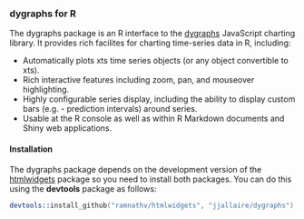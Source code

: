 ### dygraphs for R

The dygraphs package is an R interface to the [dygraphs](http://dygraphs.com) JavaScript charting library. It provides rich facilites for charting time-series data in R, including:

- Automatically plots xts time series objects (or any object convertible to xts).
- Rich interactive features including zoom, pan, and mouseover highlighting.
- Highly configurable series display, including the ability to display custom bars (e.g. - prediction intervals) around series.
- Usable at the R console as well as within R Markdown documents and Shiny web applications.

#### Installation

The dygraphs package depends on the development version of the [htmlwidgets](https://github.com/ramnathv/htmlwidgets) package so you need to install both packages. You can do this using the **devtools** package as follows:

```S
devtools::install_github("ramnathv/htmlwidgets", "jjallaire/dygraphs")
```

